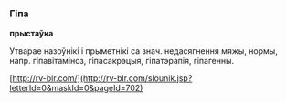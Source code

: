 ### Гіпа
**прыстаўка**

Утварае назоўнікі і прыметнікі са знач. недасягнення мяжы, нормы, напр. гіпавітаміноз, гіпасакрэцыя, гіпатэрапія, гіпагенны.

<a rel="author">[http://rv-blr.com/](http://rv-blr.com/slounik.jsp?letterId=0&maskId=0&pageId=702)</a>
